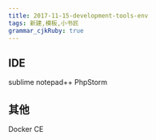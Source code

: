 ```yaml
---
title: 2017-11-15-development-tools-env
tags: 新建,模板,小书匠
grammar_cjkRuby: true
---
```



## IDE
sublime
notepad++
PhpStorm

## 其他
Docker CE
